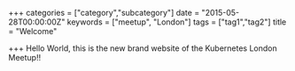 +++
categories = ["category","subcategory"]
date = "2015-05-28T00:00:00Z"
keywords = ["meetup", "London"]
tags = ["tag1","tag2"]
title = "Welcome"

+++
Hello World, this is the new brand website of the Kubernetes London Meetup!!
<!--more-->
